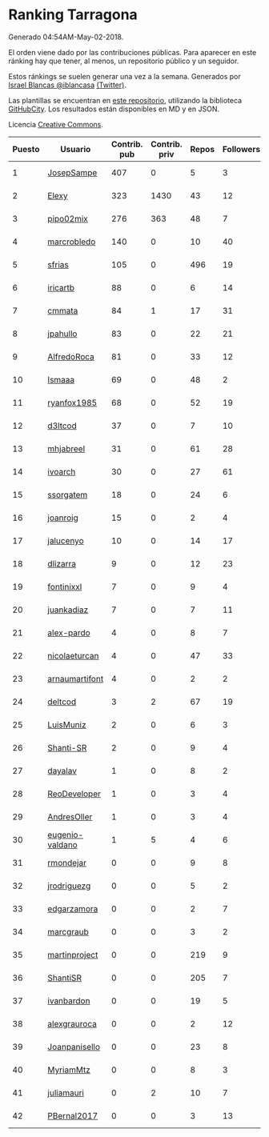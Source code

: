# Ranking Tarragona

Generado 04:54AM-May-02-2018.

El orden viene dado por las contribuciones públicas. Para aparecer en este ránking hay que tener, al menos, un repositorio público y un seguidor.

Estos ránkings se suelen generar una vez a la semana. Generados por [Israel Blancas @iblancasa](https://github.com/iblancasa/) [(Twitter)](https://twitter.com/iblancasa).

Las plantillas se encuentran en [este repositorio](https://github.com/iblancasa/GH-Spanish-Ranking), utilizando la biblioteca [GitHubCity](https://github.com/iblancasa/GitHubCity). Los resultados están disponibles en MD y en JSON.

Licencia [Creative Commons](https://creativecommons.org/licenses/by/4.0/).

| Puesto   |  Usuario  | Contrib. pub | Contrib. priv |Repos| Followers | Desde |  Avatar  |
|----------|-----------|--------------|---------------|-----|-----------|-------|----------|
|1|[JosepSampe](https://github.com/JosepSampe)|407|0|5|3|2015-01-08|![JosepSampe](https://avatars0.githubusercontent.com/u/10448186)|
|2|[Elexy](https://github.com/Elexy)|323|1430|43|12|2010-10-14|![Elexy](https://avatars2.githubusercontent.com/u/439063)|
|3|[pipo02mix](https://github.com/pipo02mix)|276|363|48|7|2011-07-03|![pipo02mix](https://avatars2.githubusercontent.com/u/892157)|
|4|[marcrobledo](https://github.com/marcrobledo)|140|0|10|40|2015-09-19|![marcrobledo](https://avatars0.githubusercontent.com/u/14358263)|
|5|[sfrias](https://github.com/sfrias)|105|0|496|19|2012-05-06|![sfrias](https://avatars2.githubusercontent.com/u/1711545)|
|6|[iricartb](https://github.com/iricartb)|88|0|6|14|2016-07-19|![iricartb](https://avatars2.githubusercontent.com/u/20545552)|
|7|[cmmata](https://github.com/cmmata)|84|1|17|31|2013-04-22|![cmmata](https://avatars1.githubusercontent.com/u/4223148)|
|8|[jpahullo](https://github.com/jpahullo)|83|0|22|21|2012-07-26|![jpahullo](https://avatars3.githubusercontent.com/u/2048296)|
|9|[AlfredoRoca](https://github.com/AlfredoRoca)|81|0|33|12|2014-08-15|![AlfredoRoca](https://avatars2.githubusercontent.com/u/8455554)|
|10|[Ismaaa](https://github.com/Ismaaa)|69|0|48|2|2016-09-16|![Ismaaa](https://avatars0.githubusercontent.com/u/22240843)|
|11|[ryanfox1985](https://github.com/ryanfox1985)|68|0|52|19|2011-10-26|![ryanfox1985](https://avatars2.githubusercontent.com/u/1152728)|
|12|[d3ltcod](https://github.com/d3ltcod)|37|0|7|10|2017-12-11|![d3ltcod](https://avatars1.githubusercontent.com/u/34439264)|
|13|[mhjabreel](https://github.com/mhjabreel)|31|0|61|28|2014-10-08|![mhjabreel](https://avatars1.githubusercontent.com/u/9088025)|
|14|[ivoarch](https://github.com/ivoarch)|30|0|27|61|2011-03-18|![ivoarch](https://avatars3.githubusercontent.com/u/677124)|
|15|[ssorgatem](https://github.com/ssorgatem)|18|0|24|6|2009-07-23|![ssorgatem](https://avatars2.githubusercontent.com/u/108138)|
|16|[joanroig](https://github.com/joanroig)|15|0|2|4|2015-05-14|![joanroig](https://avatars3.githubusercontent.com/u/12451419)|
|17|[jalucenyo](https://github.com/jalucenyo)|10|0|14|17|2012-04-06|![jalucenyo](https://avatars1.githubusercontent.com/u/1618926)|
|18|[dlizarra](https://github.com/dlizarra)|9|0|12|23|2015-04-12|![dlizarra](https://avatars2.githubusercontent.com/u/11906353)|
|19|[fontinixxl](https://github.com/fontinixxl)|7|0|9|4|2013-07-24|![fontinixxl](https://avatars0.githubusercontent.com/u/5080665)|
|20|[juankadiaz](https://github.com/juankadiaz)|7|0|7|11|2013-10-04|![juankadiaz](https://avatars2.githubusercontent.com/u/5609996)|
|21|[alex-pardo](https://github.com/alex-pardo)|4|0|8|7|2012-09-19|![alex-pardo](https://avatars0.githubusercontent.com/u/2378470)|
|22|[nicolaeturcan](https://github.com/nicolaeturcan)|4|0|47|33|2014-04-10|![nicolaeturcan](https://avatars3.githubusercontent.com/u/7248811)|
|23|[arnaumartifont](https://github.com/arnaumartifont)|4|0|2|2|2014-11-07|![arnaumartifont](https://avatars1.githubusercontent.com/u/9613200)|
|24|[deltcod](https://github.com/deltcod)|3|2|67|19|2015-09-22|![deltcod](https://avatars1.githubusercontent.com/u/14791993)|
|25|[LuisMuniz](https://github.com/LuisMuniz)|2|0|6|3|2014-07-18|![LuisMuniz](https://avatars0.githubusercontent.com/u/8201284)|
|26|[Shanti-SR](https://github.com/Shanti-SR)|2|0|9|4|2014-11-12|![Shanti-SR](https://avatars0.githubusercontent.com/u/9694646)|
|27|[dayalav](https://github.com/dayalav)|1|0|8|2|2013-06-10|![dayalav](https://avatars2.githubusercontent.com/u/4660940)|
|28|[ReoDeveloper](https://github.com/ReoDeveloper)|1|0|3|4|2013-01-20|![ReoDeveloper](https://avatars2.githubusercontent.com/u/3322211)|
|29|[AndresOller](https://github.com/AndresOller)|1|0|3|4|2013-07-06|![AndresOller](https://avatars1.githubusercontent.com/u/4953625)|
|30|[eugenio-valdano](https://github.com/eugenio-valdano)|1|5|4|6|2014-03-12|![eugenio-valdano](https://avatars2.githubusercontent.com/u/6929185)|
|31|[rmondejar](https://github.com/rmondejar)|0|0|9|8|2008-06-20|![rmondejar](https://avatars1.githubusercontent.com/u/14419)|
|32|[jrodriguezg](https://github.com/jrodriguezg)|0|0|5|2|2013-02-05|![jrodriguezg](https://avatars1.githubusercontent.com/u/3486118)|
|33|[edgarzamora](https://github.com/edgarzamora)|0|0|2|7|2013-05-02|![edgarzamora](https://avatars3.githubusercontent.com/u/4320475)|
|34|[marcgraub](https://github.com/marcgraub)|0|0|3|2|2012-10-02|![marcgraub](https://avatars3.githubusercontent.com/u/2468006)|
|35|[martinproject](https://github.com/martinproject)|0|0|219|9|2008-06-13|![martinproject](https://avatars0.githubusercontent.com/u/13601)|
|36|[ShantiSR](https://github.com/ShantiSR)|0|0|205|7|2013-01-16|![ShantiSR](https://avatars3.githubusercontent.com/u/3288528)|
|37|[ivanbardon](https://github.com/ivanbardon)|0|0|19|5|2013-10-30|![ivanbardon](https://avatars3.githubusercontent.com/u/5808889)|
|38|[alexgrauroca](https://github.com/alexgrauroca)|0|0|2|12|2013-07-31|![alexgrauroca](https://avatars3.githubusercontent.com/u/5131860)|
|39|[Joanpanisello](https://github.com/Joanpanisello)|0|0|23|8|2013-09-20|![Joanpanisello](https://avatars1.githubusercontent.com/u/5502417)|
|40|[MyriamMtz](https://github.com/MyriamMtz)|0|0|8|3|2013-11-25|![MyriamMtz](https://avatars3.githubusercontent.com/u/6032560)|
|41|[juliamauri](https://github.com/juliamauri)|0|2|10|7|2013-11-28|![juliamauri](https://avatars0.githubusercontent.com/u/6062402)|
|42|[PBernal2017](https://github.com/PBernal2017)|0|0|3|13|2017-02-23|![PBernal2017](https://avatars0.githubusercontent.com/u/25979373)|
